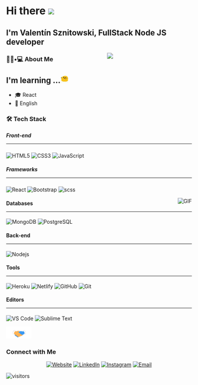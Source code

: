 

# Hi there <img src="https://github.com/souvikguria98/souvikguria98/blob/master/Hi.gif" width="25"> <h2> I'm Valentín Sznitowski, FullStack Node JS developer</h2>

<img align='right' src="https://media.giphy.com/media/M9gbBd9nbDrOTu1Mqx/giphy.gif" width="230">

<h3> 👨🏻•💻 About Me </h3>

## I'm learning ...<img alt="GIF" src="https://github.com/SatYu26/SatYu26/blob/master/Assets/happy.gif" width="20vw" />
- 🎓 React
- 🌱 English


<h3>🛠 Tech Stack</h3>

##### Front-end<hr>

![HTML5](https://img.shields.io/badge/-HTML5-%23E44D27?style=flat-square&logo=html5&logoColor=ffffff)
![CSS3](https://img.shields.io/badge/-CSS3-%231572B6?style=flat-square&logo=css3)
![JavaScript](https://img.shields.io/badge/-JavaScript-%23F7DF1C?style=flat-square&logo=javascript&logoColor=000000&labelColor=%23F7DF1C&color=%23FFCE5A)



##### Frameworks<hr>

![React](https://img.shields.io/badge/-React-black?style=flat-square&logo=react)
![Bootstrap](https://img.shields.io/badge/-Bootstrap-black?style=flat-square&logo=bootstrap)
![scss](https://img.shields.io/badge/-SCSS-black?style=flat-square&logo=SASS)


<img align="right" alt="GIF" src="https://raw.githubusercontent.com/JoeyBling/JoeyBling/master/pic/pusheencode.gif" />


#### Databases<hr>

![MongoDB](https://img.shields.io/badge/-MongoDB-black?style=flat-square&logo=mongodb)
![PostgreSQL](https://img.shields.io/badge/-PostgreSQL-000000?style=flat&logo=postgresql)


#### Back-end<hr>

![Nodejs](https://img.shields.io/badge/-Nodejs-black?style=flat-square&logo=Node.js)


#### Tools<hr>

![Heroku](https://img.shields.io/badge/-Heroku-430098?style=flat-square&logo=heroku)
![Netlify](https://img.shields.io/badge/-Netlify-black?style=flat-square&logo=netlify)
![GitHub](https://img.shields.io/badge/-GitHub-181717?&logo=github)
![Git](https://img.shields.io/badge/-Git-black?style=plastic&logo=git)

#### Editors<hr>

![VS Code](http://img.shields.io/badge/-VS%20Code-007ACC?style=flat-square&logo=visual-studio-code)
![Sublime Text](http://img.shields.io/badge/-Sublime%20Text-3C4858?style=flat-square&logo=sublime-text)

<img src="https://github.com/SatYu26/SatYu26/blob/master/Assets/Handshake.gif" height="32px"><h3>Connect with Me</h3>


<p align="center">
<a href="https://portfoliosznitowski.netlify.app/"><img alt="Website" src="https://img.shields.io/badge/portfoliosznitowski.netlify.app-black?style=flat-square&logo=google-chrome"></a>
<a href="https://www.linkedin.com/in/valent%C3%ADn-sznitowski/"><img alt="LinkedIn" src="https://img.shields.io/badge/LinkedIn-Valentin%20Sznitowski-blue?style=flat-square&logo=linkedin"></a>
<a href="https://www.instagram.com/valentin_sznitowski/?hl=es-la"><img alt="Instagram" src="https://img.shields.io/badge/Instagram-Sznitowski Valentin-red?style=flat-square&logo=instagram"></a>
<a href="mailto:vsznitowski@gmail.com"><img alt="Email" src="https://img.shields.io/badge/Email-vsznitowski@gmail.com-blue?style=flat-square&logo=gmail">
</p>

</a>![visitors](https://visitor-badge.glitch.me/badge?page_id=sznitowski.visitor-badge)




